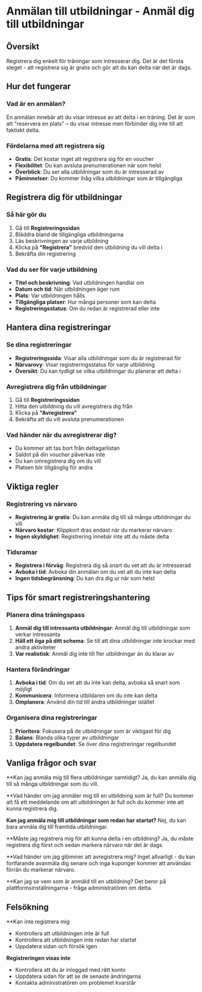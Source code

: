 # Anmälan till utbildningar - Anmäl dig till utbildningar

## Översikt

Registrera dig enkelt för träningar som intresserar dig. Det är det första steget - att registrera sig är gratis och gör att du kan delta när det är dags.

## Hur det fungerar

### Vad är en anmälan?
En anmälan innebär att du visar intresse av att delta i en träning. Det är som att "reservera en plats" – du visar intresse men förbinder dig inte till att faktiskt delta.

### Fördelarna med att registrera sig
- **Gratis**: Det kostar inget att registrera sig för en voucher
- **Flexibilitet**: Du kan avsluta prenumerationen när som helst
- **Överblick**: Du ser alla utbildningar som du är intresserad av
- **Påminnelser**: Du kommer ihåg vilka utbildningar som är tillgängliga

## Registrera dig för utbildningar

### Så här gör du
1. Gå till **Registreringssidan**
2. Bläddra bland de tillgängliga utbildningarna
3. Läs beskrivningen av varje utbildning
4. Klicka på **"Registrera"** bredvid den utbildning du vill delta i
5. Bekräfta din registrering

### Vad du ser för varje utbildning
- **Titel och beskrivning**: Vad utbildningen handlar om
- **Datum och tid**: När utbildningen äger rum
- **Plats**: Var utbildningen hålls
- **Tillgängliga platser**: Hur många personer som kan delta
- **Registreringsstatus**: Om du redan är registrerad eller inte

## Hantera dina registreringar

### Se dina registreringar
- **Registreringssida**: Visar alla utbildningar som du är registrerad för
- **Närvarovy**: Visar registreringsstatus för varje utbildning
- **Översikt**: Du kan tydligt se vilka utbildningar du planerar att delta i

### Avregistrera dig från utbildningar
1. Gå till **Registreringssidan**
2. Hitta den utbildning du vill avregistrera dig från
3. Klicka på **"Avregistrera"**
4. Bekräfta att du vill avsluta prenumerationen

### Vad händer när du avregistrerar dig?
- Du kommer att tas bort från deltagarlistan
- Saldot på din voucher påverkas inte
- Du kan omregistrera dig om du vill
- Platsen blir tillgänglig för andra

## Viktiga regler

### Registrering vs närvaro
- **Registrering är gratis**: Du kan anmäla dig till så många utbildningar du vill
- **Närvaro kostar**: Klippkort dras endast när du markerar närvaro
- **Ingen skyldighet**: Registrering innebär inte att du måste delta

### Tidsramar
- **Registrera i förväg**: Registrera dig så snart du vet att du är intresserad
- **Avboka i tid**: Avboka din anmälan om du vet att du inte kan delta
- **Ingen tidsbegränsning**: Du kan dra dig ur när som helst

## Tips för smart registreringshantering

### Planera dina träningspass
1. **Anmäl dig till intressanta utbildningar**: Anmäl dig till utbildningar som verkar intressanta
2. **Håll ett öga på ditt schema**: Se till att dina utbildningar inte krockar med andra aktiviteter
3. **Var realistisk**: Anmäl dig inte till fler utbildningar än du klarar av

### Hantera förändringar
1. **Avboka i tid**: Om du vet att du inte kan delta, avboka så snart som möjligt
2. **Kommunicera**: Informera utbildaren om du inte kan delta
3. **Omplanera**: Använd din tid till andra utbildningar istället

### Organisera dina registreringar
1. **Prioritera**: Fokusera på de utbildningar som är viktigast för dig
2. **Balans**: Blanda olika typer av utbildningar
3. **Uppdatera regelbundet**: Se över dina registreringar regelbundet

## Vanliga frågor och svar

**Kan jag anmäla mig till flera utbildningar samtidigt?
Ja, du kan anmäla dig till så många utbildningar som du vill.

**Vad händer om jag anmäler mig till en utbildning som är full?
Du kommer att få ett meddelande om att utbildningen är full och du kommer inte att kunna registrera dig.

**Kan jag anmäla mig till utbildningar som redan har startat?**
Nej, du kan bara anmäla dig till framtida utbildningar.

**Måste jag registrera mig för att kunna delta i en utbildning?
Ja, du måste registrera dig först och sedan markera närvaro när det är dags.

**Vad händer om jag glömmer att avregistrera mig?
Inget allvarligt - du kan fortfarande avanmäla dig senare och inga kuponger kommer att användas förrän du markerar närvaro.

**Kan jag se vem som är anmäld till en utbildning?
Det beror på plattformsinställningarna - fråga administratören om detta.

## Felsökning

**Kan inte registrera mig
- Kontrollera att utbildningen inte är full
- Kontrollera att utbildningen inte redan har startat
- Uppdatera sidan och försök igen

**Registreringen visas inte**
- Kontrollera att du är inloggad med rätt konto
- Uppdatera sidan för att se de senaste ändringarna
- Kontakta administratören om problemet kvarstår
